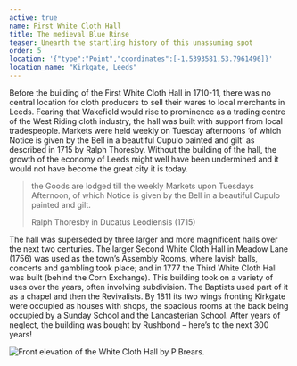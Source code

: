 ```yaml
---
active: true
name: First White Cloth Hall
title: The medieval Blue Rinse
teaser: Unearth the startling history of this unassuming spot
order: 5
location: '{"type":"Point","coordinates":[-1.5393581,53.7961496]}'
location_name: "Kirkgate, Leeds"
---
```

Before the building of the First White Cloth Hall in 1710-11, there was no central location for cloth producers to sell their wares to local merchants in Leeds. Fearing that Wakefield would rise to prominence as a trading centre of the West Riding cloth industry, the hall was built with support from local tradespeople. Markets were held weekly on Tuesday afternoons ‘of which Notice is given by the Bell in a beautiful Cupulo painted and gilt’ as described in 1715 by Ralph Thoresby. Without the building of the hall, the growth of the economy of Leeds might well have been undermined and it would not have become the great city it is today.

> the Goods are lodged till the weekly Markets upon Tuesdays Afternoon, of which Notice is given by the Bell in a beautiful Cupulo painted and gilt.
>
> Ralph Thoresby in Ducatus Leodiensis (1715)

The hall was superseded by three larger and more magnificent halls over the next two centuries. The larger Second White Cloth Hall in Meadow Lane (1756) was used as the town’s Assembly Rooms, where lavish balls, concerts and gambling took place; and in 1777 the Third White Cloth Hall was built (behind the Corn Exchange). This building took on a variety of uses over the years, often involving subdivision. The Baptists used part of it as a chapel and then the Revivalists. By 1811 its two wings fronting Kirkgate were occupied as houses with shops, the spacious rooms at the back being occupied by a Sunday School and the Lancasterian School. After years of neglect, the building was bought by Rushbond – here’s to the next 300 years!

![](/uploads/whiteclothhall.jpg "Front elevation of the White Cloth Hall by P Brears.")
